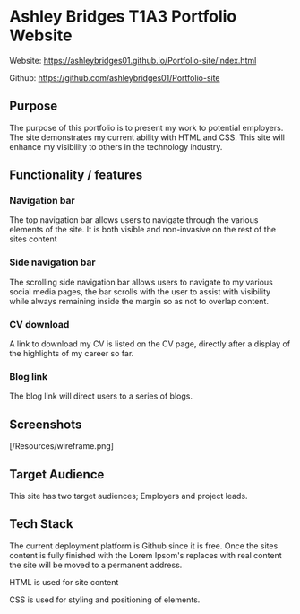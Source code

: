 # Ashley Bridges T1A3 Portfolio Website

Website: https://ashleybridges01.github.io/Portfolio-site/index.html

Github: https://github.com/ashleybridges01/Portfolio-site

## Purpose

The purpose of this portfolio is to present my work to potential employers. The site demonstrates my current ability with HTML and CSS.  This site will enhance my visibility to others in the technology industry.

## Functionality / features

### Navigation bar

The top navigation bar allows users to navigate through the various elements of the site. It is both visible and non-invasive on the rest of the sites content

### Side navigation bar

The scrolling side navigation bar allows users to navigate to my various social media pages, the bar scrolls with the user to assist with visibility while always remaining inside the margin so as not to overlap content.

### CV download

A link to download my CV is listed on the CV page, directly after a display of the highlights of my career so far.

### Blog link

The blog link will direct users to a series of blogs.

## Screenshots

[/Resources/wireframe.png]

## Target Audience

This site has two target audiences; Employers and project leads.

## Tech Stack

The current deployment platform is Github since it is free. Once the sites content is fully finished with the Lorem Ipsom's replaces with real content the site will be moved to a permanent address.

HTML is used for site content

CSS is used for styling and positioning of elements.